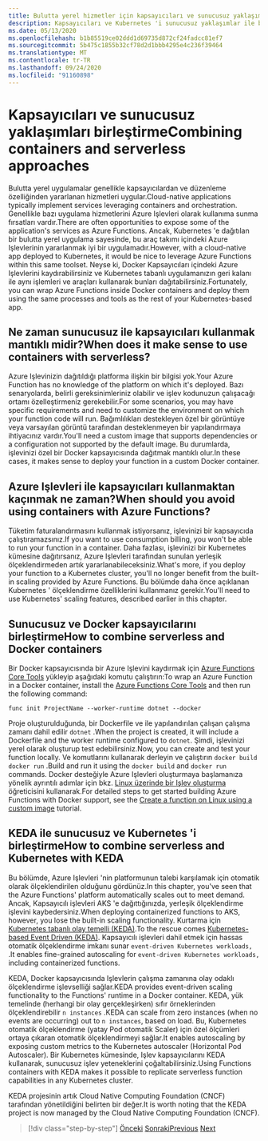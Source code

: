 ```yaml
---
title: Bulutta yerel hizmetler için kapsayıcıları ve sunucusuz yaklaşımları birleştirme
description: Kapsayıcıları ve Kubernetes 'i sunucusuz yaklaşımlar ile birleştirme
ms.date: 05/13/2020
ms.openlocfilehash: b1b85519ce02ddd1d69735d872cf24fadcc81ef7
ms.sourcegitcommit: 5b475c1855b32cf78d2d1bbb4295e4c236f39464
ms.translationtype: MT
ms.contentlocale: tr-TR
ms.lasthandoff: 09/24/2020
ms.locfileid: "91160898"
---
```

# <a name="combining-containers-and-serverless-approaches"></a><span data-ttu-id="c9d03-103">Kapsayıcıları ve sunucusuz yaklaşımları birleştirme</span><span class="sxs-lookup"><span data-stu-id="c9d03-103">Combining containers and serverless approaches</span></span>

<span data-ttu-id="c9d03-104">Bulutta yerel uygulamalar genellikle kapsayıcılardan ve düzenleme özelliğinden yararlanan hizmetleri uygular.</span><span class="sxs-lookup"><span data-stu-id="c9d03-104">Cloud-native applications typically implement services leveraging containers and orchestration.</span></span> <span data-ttu-id="c9d03-105">Genellikle bazı uygulama hizmetlerini Azure Işlevleri olarak kullanıma sunma fırsatları vardır.</span><span class="sxs-lookup"><span data-stu-id="c9d03-105">There are often opportunities to expose some of the application's services as Azure Functions.</span></span> <span data-ttu-id="c9d03-106">Ancak, Kubernetes 'e dağıtılan bir bulutta yerel uygulama sayesinde, bu araç takımı içindeki Azure Işlevlerinin yararlanmak iyi bir uygulamadır.</span><span class="sxs-lookup"><span data-stu-id="c9d03-106">However, with a cloud-native app deployed to Kubernetes, it would be nice to leverage Azure Functions within this same toolset.</span></span> <span data-ttu-id="c9d03-107">Neyse ki, Docker Kapsayıcıları içindeki Azure Işlevlerini kaydırabilirsiniz ve Kubernetes tabanlı uygulamanızın geri kalanı ile aynı işlemleri ve araçları kullanarak bunları dağıtabilirsiniz.</span><span class="sxs-lookup"><span data-stu-id="c9d03-107">Fortunately, you can wrap Azure Functions inside Docker containers and deploy them using the same processes and tools as the rest of your Kubernetes-based app.</span></span>

## <a name="when-does-it-make-sense-to-use-containers-with-serverless"></a><span data-ttu-id="c9d03-108">Ne zaman sunucusuz ile kapsayıcıları kullanmak mantıklı midir?</span><span class="sxs-lookup"><span data-stu-id="c9d03-108">When does it make sense to use containers with serverless?</span></span>

<span data-ttu-id="c9d03-109">Azure Işlevinizin dağıtıldığı platforma ilişkin bir bilgisi yok.</span><span class="sxs-lookup"><span data-stu-id="c9d03-109">Your Azure Function has no knowledge of the platform on which it's deployed.</span></span> <span data-ttu-id="c9d03-110">Bazı senaryolarda, belirli gereksinimleriniz olabilir ve işlev kodunuzun çalışacağı ortamı özelleştirmeniz gerekebilir.</span><span class="sxs-lookup"><span data-stu-id="c9d03-110">For some scenarios, you may have specific requirements and need to customize the environment on which your function code will run.</span></span> <span data-ttu-id="c9d03-111">Bağımlılıkları destekleyen özel bir görüntüye veya varsayılan görüntü tarafından desteklenmeyen bir yapılandırmaya ihtiyacınız vardır.</span><span class="sxs-lookup"><span data-stu-id="c9d03-111">You'll need a custom image that supports dependencies or a configuration not supported by the default image.</span></span> <span data-ttu-id="c9d03-112">Bu durumlarda, işlevinizi özel bir Docker kapsayıcısında dağıtmak mantıklı olur.</span><span class="sxs-lookup"><span data-stu-id="c9d03-112">In these cases, it makes sense to deploy your function in a custom Docker container.</span></span>

## <a name="when-should-you-avoid-using-containers-with-azure-functions"></a><span data-ttu-id="c9d03-113">Azure Işlevleri ile kapsayıcıları kullanmaktan kaçınmak ne zaman?</span><span class="sxs-lookup"><span data-stu-id="c9d03-113">When should you avoid using containers with Azure Functions?</span></span>

<span data-ttu-id="c9d03-114">Tüketim faturalandırmasını kullanmak istiyorsanız, işlevinizi bir kapsayıcıda çalıştıramazsınız.</span><span class="sxs-lookup"><span data-stu-id="c9d03-114">If you want to use consumption billing, you won't be able to run your function in a container.</span></span> <span data-ttu-id="c9d03-115">Daha fazlası, işlevinizi bir Kubernetes kümesine dağıtırsanız, Azure Işlevleri tarafından sunulan yerleşik ölçeklendirmeden artık yararlanabileceksiniz.</span><span class="sxs-lookup"><span data-stu-id="c9d03-115">What's more, if you deploy your function to a Kubernetes cluster, you'll no longer benefit from the built-in scaling provided by Azure Functions.</span></span> <span data-ttu-id="c9d03-116">Bu bölümde daha önce açıklanan Kubernetes ' ölçeklendirme özelliklerini kullanmanız gerekir.</span><span class="sxs-lookup"><span data-stu-id="c9d03-116">You'll need to use Kubernetes' scaling features, described earlier in this chapter.</span></span>

## <a name="how-to-combine-serverless-and-docker-containers"></a><span data-ttu-id="c9d03-117">Sunucusuz ve Docker kapsayıcılarını birleştirme</span><span class="sxs-lookup"><span data-stu-id="c9d03-117">How to combine serverless and Docker containers</span></span>

<span data-ttu-id="c9d03-118">Bir Docker kapsayıcısında bir Azure Işlevini kaydırmak için [Azure Functions Core Tools](https://github.com/Azure/azure-functions-core-tools) yükleyip aşağıdaki komutu çalıştırın:</span><span class="sxs-lookup"><span data-stu-id="c9d03-118">To wrap an Azure Function in a Docker container, install the [Azure Functions Core Tools](https://github.com/Azure/azure-functions-core-tools) and then run the following command:</span></span>

```console
func init ProjectName --worker-runtime dotnet --docker
```

<span data-ttu-id="c9d03-119">Proje oluşturulduğunda, bir Dockerfile ve ile yapılandırılan çalışan çalışma zamanı dahil edilir `dotnet` .</span><span class="sxs-lookup"><span data-stu-id="c9d03-119">When the project is created, it will include a Dockerfile and the worker runtime configured to `dotnet`.</span></span> <span data-ttu-id="c9d03-120">Şimdi, işlevinizi yerel olarak oluşturup test edebilirsiniz.</span><span class="sxs-lookup"><span data-stu-id="c9d03-120">Now, you can create and test your function locally.</span></span> <span data-ttu-id="c9d03-121">Ve komutlarını kullanarak derleyin ve çalıştırın  `docker build` `docker run` .</span><span class="sxs-lookup"><span data-stu-id="c9d03-121">Build and run it using the  `docker build` and `docker run` commands.</span></span> <span data-ttu-id="c9d03-122">Docker desteğiyle Azure Işlevleri oluşturmaya başlamanıza yönelik ayrıntılı adımlar için bkz. [Linux üzerinde bir Işlev oluşturma](/azure/azure-functions/functions-create-function-linux-custom-image) öğreticisini kullanarak.</span><span class="sxs-lookup"><span data-stu-id="c9d03-122">For detailed steps to get started building Azure Functions with Docker support, see the [Create a function on Linux using a custom image](/azure/azure-functions/functions-create-function-linux-custom-image) tutorial.</span></span>

## <a name="how-to-combine-serverless-and-kubernetes-with-keda"></a><span data-ttu-id="c9d03-123">KEDA ile sunucusuz ve Kubernetes 'i birleştirme</span><span class="sxs-lookup"><span data-stu-id="c9d03-123">How to combine serverless and Kubernetes with KEDA</span></span>

<span data-ttu-id="c9d03-124">Bu bölümde, Azure Işlevleri 'nin platformunun talebi karşılamak için otomatik olarak ölçeklendirilen olduğunu gördünüz.</span><span class="sxs-lookup"><span data-stu-id="c9d03-124">In this chapter, you've seen that the Azure Functions' platform automatically scales out to meet demand.</span></span> <span data-ttu-id="c9d03-125">Ancak, Kapsayıcılı işlevleri AKS 'e dağıttığınızda, yerleşik ölçeklendirme işlevini kaybedersiniz.</span><span class="sxs-lookup"><span data-stu-id="c9d03-125">When deploying containerized functions to AKS, however, you lose the built-in scaling functionality.</span></span> <span data-ttu-id="c9d03-126">Kurtarma için [Kubernetes tabanlı olay temelli (KEDA)](/azure/azure-functions/functions-kubernetes-keda).</span><span class="sxs-lookup"><span data-stu-id="c9d03-126">To the rescue comes [Kubernetes-based Event Driven (KEDA)](/azure/azure-functions/functions-kubernetes-keda).</span></span> <span data-ttu-id="c9d03-127">Kapsayıcılı işlevleri dahil etmek için hassas otomatik ölçeklendirme imkanı sunar `event-driven Kubernetes workloads,` .</span><span class="sxs-lookup"><span data-stu-id="c9d03-127">It enables fine-grained autoscaling for `event-driven Kubernetes workloads,` including containerized functions.</span></span>

<span data-ttu-id="c9d03-128">KEDA, Docker kapsayıcısında Işlevlerin çalışma zamanına olay odaklı ölçeklendirme işlevselliği sağlar.</span><span class="sxs-lookup"><span data-stu-id="c9d03-128">KEDA provides event-driven scaling functionality to the Functions' runtime in a Docker container.</span></span> <span data-ttu-id="c9d03-129">KEDA, yük temelinde (herhangi bir olay gerçekleşirken) sıfır örneklerinden ölçeklendirebilir `n instances` .</span><span class="sxs-lookup"><span data-stu-id="c9d03-129">KEDA can scale from zero instances (when no events are occurring) out to `n instances`, based on load.</span></span> <span data-ttu-id="c9d03-130">Bu, Kubernetes otomatik ölçeklendirme (yatay Pod otomatik Scaler) için özel ölçümleri ortaya çıkaran otomatik ölçeklendirmeyi sağlar.</span><span class="sxs-lookup"><span data-stu-id="c9d03-130">It enables autoscaling by exposing custom metrics to the Kubernetes autoscaler (Horizontal Pod Autoscaler).</span></span> <span data-ttu-id="c9d03-131">Bir Kubernetes kümesinde, Işlev kapsayıcılarını KEDA kullanarak, sunucusuz işlev yeteneklerini çoğaltabilirsiniz.</span><span class="sxs-lookup"><span data-stu-id="c9d03-131">Using Functions containers with KEDA makes it possible to replicate serverless function capabilities in any Kubernetes cluster.</span></span>

<span data-ttu-id="c9d03-132">KEDA projesinin artık Cloud Native Computing Foundation (CNCF) tarafından yönetildiğini belirten bir değer.</span><span class="sxs-lookup"><span data-stu-id="c9d03-132">It is worth noting that the KEDA project is now managed by the Cloud Native Computing Foundation (CNCF).</span></span>

>[!div class="step-by-step"]
><span data-ttu-id="c9d03-133">[Önceki](leverage-serverless-functions.md) 
> [Sonraki](deploy-containers-azure.md)</span><span class="sxs-lookup"><span data-stu-id="c9d03-133">[Previous](leverage-serverless-functions.md)
[Next](deploy-containers-azure.md)</span></span>
